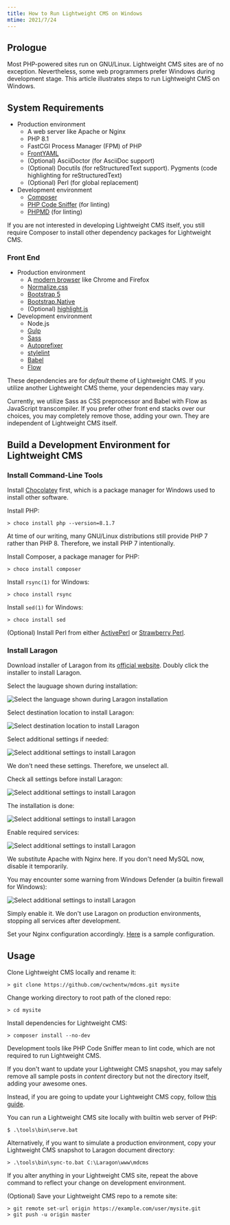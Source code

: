 ```yaml
---
title: How to Run Lightweight CMS on Windows
mtime: 2021/7/24
---
```


## Prologue

Most PHP-powered sites run on GNU/Linux. Lightweight CMS sites are of no exception. Nevertheless, some web programmers prefer Windows during development stage. This article illustrates steps to run Lightweight CMS on Windows.

## System Requirements

* Production environment
  * A web server like Apache or Nginx
  * PHP 8.1
  * FastCGI Process Manager (FPM) of PHP
  * [FrontYAML](https://github.com/mnapoli/FrontYAML)
  * (Optional) AsciiDoctor (for AsciiDoc support)
  * (Optional) Docutils (for reStructuredText support). Pygments (code highlighting for reStructuredText)
  * (Optional) Perl (for global replacement)
* Development environment
  * [Composer](https://getcomposer.org/)
  * [PHP Code Sniffer](https://github.com/squizlabs/PHP_CodeSniffer) (for linting)
  * [PHPMD](https://phpmd.org/) (for linting)

If you are not interested in developing Lightweight CMS itself, you still require Composer to install other dependency packages for Lightweight CMS.

### Front End

* Production environment
  * A [modern browser](https://browsehappy.com/) like Chrome and Firefox
  * [Normalize.css](https://necolas.github.io/normalize.css/)
  * [Bootstrap 5](https://getbootstrap.com/)
  * [Bootstrap.Native](https://thednp.github.io/bootstrap.native/)
  * (Optional) [highlight.js](https://highlightjs.org/)
* Development environment
  * Node.js
  * [Gulp](https://gulpjs.com/)
  * [Sass](https://sass-lang.com/)
  * [Autoprefixer](https://github.com/postcss/autoprefixer)
  * [stylelint](https://stylelint.io/)
  * [Babel](https://babeljs.io/)
  * [Flow](https://flow.org/en/)

These dependencies are for *default* theme of Lightweight CMS. If you utilize another Lightweight CMS theme, your dependencies may vary.

Currently, we utilize Sass as CSS preprocessor and Babel with Flow as JavaScript transcompiler. If you prefer other front end stacks over our choices, you may completely remove those, adding your own. They are independent of Lightweight CMS itself.

## Build a Development Environment for Lightweight CMS

### Install Command-Line Tools

Install [Chocolatey](https://chocolatey.org) first, which is a package manager for Windows used to install other software.

Install PHP:

```shell
> choco install php --version=8.1.7
```

At time of our writing, many GNU/Linux distributions still provide PHP 7 rather than PHP 8. Therefore, we install PHP 7 intentionally.

Install Composer, a package manager for PHP:

```shell
> choco install composer
```

Install `rsync(1)` for Windows:

```shell
> choco install rsync
```

Install `sed(1)` for Windows:

```shell
> choco install sed
```

(Optional) Install Perl from either [ActivePerl](https://www.activestate.com/products/perl/) or [Strawberry Perl](https://strawberryperl.com/).

### Install Laragon

Download installer of Laragon from its [official website](https://laragon.org). Doubly click the installer to install Laragon.

Select the lauguage shown during installation:

<p><img src="/img/howto/laragon-select-setup-language.png" alt="Select the language shown during Laragon installation" class="img-fluid" /></p>

Select destination location to install Laragon:

<p><img src="/img/howto/laragon-select-destination-location.png" alt="Select destination location to install Laragon" class="img-fluid" /></p>

Select additional settings if needed:

<p><img src="/img/howto/laragon-select-additional-settings.png" alt="Select additional settings to install Laragon" class="img-fluid" /></p>

We don't need these settings. Therefore, we unselect all.

Check all settings before install Laragon:

<p><img src="/img/howto/laragon-ready-to-install.png" alt="Select additional settings to install Laragon" class="img-fluid" /></p>

The installation is done:

<p><img src="/img/howto/laragon-completing-setup-wizard.png" alt="Select additional settings to install Laragon" class="img-fluid" /></p>

Enable required services:

<p><img src="/img/howto/laragon-set-services-and-ports.png" alt="Select additional settings to install Laragon" class="img-fluid" /></p>

We substitute Apache with Nginx here. If you don't need MySQL now, disable it temporarily.

You may encounter some warning from Windows Defender (a builtin firewall for Windows):

<p><img src="/img/howto/laragon-windows-defender-nginx.png" alt="Select additional settings to install Laragon" class="img-fluid" /></p>

Simply enable it. We don't use Laragon on production environments, stopping all services after development.

Set your Nginx configuration accordingly. [Here](https://github.com/cwchentw/lightweight-cms/blob/master/tools/etc/windows/nginx.conf) is a sample configuration.

## Usage

Clone Lightweight CMS locally and rename it:

```shell
> git clone https://github.com/cwchentw/mdcms.git mysite
```

Change working directory to root path of the cloned repo:

```shell
> cd mysite
```

Install dependencies for Lightweight CMS:

```shell
> composer install --no-dev
```

Development tools like PHP Code Sniffer mean to lint code, which are not required to run Lightweight CMS.

If you don't want to update your Lightweight CMS snapshot, you may safely remove all sample posts in *content* directory but not the directory itself, adding your awesome ones.

Instead, if you are going to update your Lightweight CMS copy, follow [this guide](/howto/how-to-upgrade-mdcms/).

You can run a Lightweight CMS site locally with builtin web server of PHP:

```
$ .\tools\bin\serve.bat
```

Alternatively, if you want to simulate a production environment, copy your Lightweight CMS snapshot to Laragon document directory:

```shell
> .\tools\bin\sync-to.bat C:\Laragon\www\mdcms
```

If you alter anything in your Lightweight CMS site, repeat the above command to reflect your change on development environment.

(Optional) Save your Lightweight CMS repo to a remote site:

```shell
> git remote set-url origin https://example.com/user/mysite.git
> git push -u origin master
```
